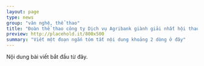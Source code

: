 ```yaml
---
layout: page
type: news
group: "văn nghệ, thể thao"
title: "Đoàn thể thao công ty Dịch vụ Agribank giành giải nhất hội thao ngành ngân hàng"
preview: http://placehold.it/800x500
summary: "Viết một đoạn ngắn tóm tắt nội dung khoảng 2 dòng ở đây"
---
```


Nội dung bài viết bắt đầu từ đây.
